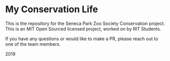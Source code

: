 # My Conservation Life

This is the repository for the Seneca Park Zoo Society Conservation project. This is an MIT Open Sourced licensed project, worked on by RIT Students.

If you have any questions or would like to make a PR, please reach out to one of the team members. 

2019
